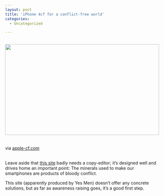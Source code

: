 ```yaml
---
layout: post
title: 'iPhone 4cf for a conflict-free world'
categories:
  - Uncategorized

---
```


<div class="posterous_bookmarklet_entry"><br /><a href="http://openmobile2.files.wordpress.com/2010/11/media_httpapplecfcomi_hnjbu-scaled1000.png"><img src="http://openmobile2.files.wordpress.com/2010/11/media_httpapplecfcomi_hnjbu-scaled1000.png?w=300" width="500" height="295" /></a><br /><br /><br /><div class="posterous_quote_citation">via <a href="http://apple-cf.com/">apple-cf.com</a></div><br /><p>Leave aside that <a href="http://apple-cf.com/">this site</a> badly needs a copy-editor; it&#8217;s designed well and drives home an important point: The minerals used to make our smartphones are products of bloody conflict. <br /></p><p>This site (apparently produced by Yes Men) doesn&#8217;t offer any concrete solutions, but as far as awareness raising goes, it&#8217;s a good first step.</p></div><div class="blogger-post-footer"><img width="1" height="1" src="https://blogger.googleusercontent.com/tracker/8920950033468593796-5036526487070601683?l=openmobile.blogspot.com" alt="" /></div>
